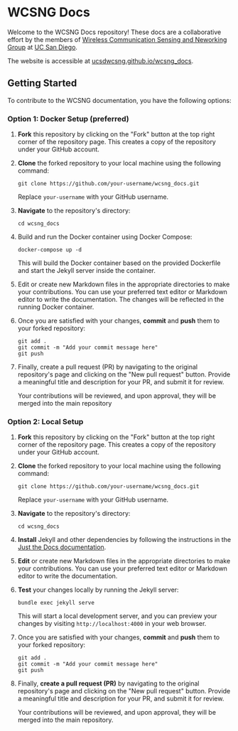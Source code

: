# WCSNG Docs

Welcome to the WCSNG Docs repository! These docs are a collaborative effort by the members of [Wireless Communication Sensing and Neworking Group](https://wcsng.ucsd.edu) at [UC San Diego](https://ucsd.edu).

The website is accessible at [ucsdwcsng.github.io/wcsng_docs](https://ucsdwcsng.github.io/wcsng_docs).

## Getting Started

To contribute to the WCSNG documentation, you have the following options:

### Option 1: Docker Setup (preferred)

1. **Fork** this repository by clicking on the "Fork" button at the top right corner of the repository page. This creates a copy of the repository under your GitHub account.

2. **Clone** the forked repository to your local machine using the following command:

   ```shell
   git clone https://github.com/your-username/wcsng_docs.git
   ```

   Replace `your-username` with your GitHub username.

3. **Navigate** to the repository's directory:

   ```shell
   cd wcsng_docs
   ```

4. Build and run the Docker container using Docker Compose:

   ```shell
   docker-compose up -d
   ```

   This will build the Docker container based on the provided Dockerfile and start the Jekyll server inside the container.

5. Edit or create new Markdown files in the appropriate directories to make your contributions. You can use your preferred text editor or Markdown editor to write the documentation. The changes will be reflected in the running Docker container.

6. Once you are satisfied with your changes, **commit** and **push** them to your forked repository:

   ```shell
   git add .
   git commit -m "Add your commit message here"
   git push
   ```

7. Finally, create a pull request (PR) by navigating to the original repository's page and clicking on the "New pull request" button. Provide a meaningful title and description for your PR, and submit it for review.

   Your contributions will be reviewed, and upon approval, they will be merged into the main repository

### Option 2: Local Setup

1. **Fork** this repository by clicking on the "Fork" button at the top right corner of the repository page. This creates a copy of the repository under your GitHub account.

2. **Clone** the forked repository to your local machine using the following command:

   ```shell
   git clone https://github.com/your-username/wcsng_docs.git
   ```

   Replace `your-username` with your GitHub username.

3. **Navigate** to the repository's directory:

   ```shell
   cd wcsng_docs
   ```

4. **Install** Jekyll and other dependencies by following the instructions in the [Just the Docs documentation](https://just-the-docs.github.io/just-the-docs/).

5. **Edit** or create new Markdown files in the appropriate directories to make your contributions. You can use your preferred text editor or Markdown editor to write the documentation.

6. **Test** your changes locally by running the Jekyll server:

   ```shell
   bundle exec jekyll serve
   ```

   This will start a local development server, and you can preview your changes by visiting `http://localhost:4000` in your web browser.

7. Once you are satisfied with your changes, **commit** and **push** them to your forked repository:

   ```shell
   git add .
   git commit -m "Add your commit message here"
   git push
   ```

8. Finally, **create a pull request (PR)** by navigating to the original repository's page and clicking on the "New pull request" button. Provide a meaningful title and description for your PR, and submit it for review.

   Your contributions will be reviewed, and upon approval, they will be merged into the main repository.
